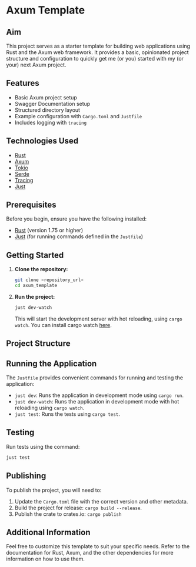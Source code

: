 # Axum Template

## Aim

This project serves as a starter template for building web applications using Rust and the Axum web framework. It
provides a basic, opinionated project structure and configuration to quickly get me (or you) started with my (or your)
next Axum project.

## Features

* Basic Axum project setup
* Swagger Documentation setup
* Structured directory layout
* Example configuration with `Cargo.toml` and `Justfile`
* Includes logging with `tracing`

## Technologies Used

* [Rust](https://www.rust-lang.org/)
* [Axum](https://github.com/tokio-rs/axum)
* [Tokio](https://tokio.rs/)
* [Serde](https://serde.rs/)
* [Tracing](https://github.com/tokio-rs/tracing)
* [Just](https://just.systems/)

## Prerequisites

Before you begin, ensure you have the following installed:

* [Rust](https://www.rust-lang.org/tools/install) (version 1.75 or higher)
* [Just](https://just.systems/install/) (for running commands defined in the `Justfile`)

## Getting Started

1. **Clone the repository:**

   ```bash
   git clone <repository_url>
   cd axum_template
   ```

2. **Run the project:**

   ```bash
   just dev-watch
   ```

   This will start the development server with hot reloading, using `cargo watch`. You can install cargo
   watch [here](https://crates.io/crates/cargo-watch).

## Project Structure

## Running the Application

The `Justfile` provides convenient commands for running and testing the application:

* `just dev`: Runs the application in development mode using `cargo run`.
* `just dev-watch`: Runs the application in development mode with hot reloading using `cargo watch`.
* `just test`: Runs the tests using `cargo test`.

## Testing

Run tests using the command:

   ```bash
   just test
   ```

## Publishing

To publish the project, you will need to:

1. Update the `Cargo.toml` file with the correct version and other metadata.
2. Build the project for release: `cargo build --release`.
3. Publish the crate to crates.io: `cargo publish`

## Additional Information

Feel free to customize this template to suit your specific needs. Refer to the documentation for Rust, Axum, and the
other dependencies for more information on how to use them.
